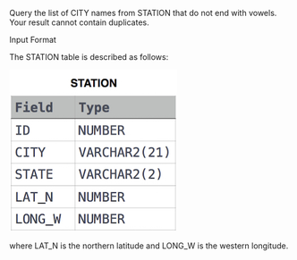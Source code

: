 Query the list of CITY names from STATION that do not end with vowels. Your result cannot contain duplicates.

Input Format

The STATION table is described as follows:

![table](table.jpg)

where LAT_N is the northern latitude and LONG_W is the western longitude.

